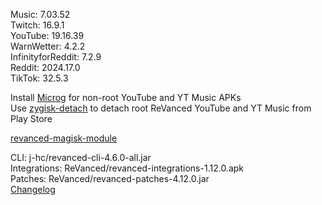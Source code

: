 Music: 7.03.52  
Twitch: 16.9.1  
YouTube: 19.16.39  
WarnWetter: 4.2.2  
InfinityforReddit: 7.2.9  
Reddit: 2024.17.0  
TikTok: 32.5.3  

Install [Microg](https://github.com/ReVanced/GmsCore/releases) for non-root YouTube and YT Music APKs  
Use [zygisk-detach](https://github.com/j-hc/zygisk-detach) to detach root ReVanced YouTube and YT Music from Play Store  

[revanced-magisk-module](https://github.com/j-hc/revanced-magisk-module)
  
CLI: j-hc/revanced-cli-4.6.0-all.jar  
Integrations: ReVanced/revanced-integrations-1.12.0.apk  
Patches: ReVanced/revanced-patches-4.12.0.jar  
[Changelog](https://github.com/ReVanced/revanced-patches/releases/tag/v4.12.0)  

